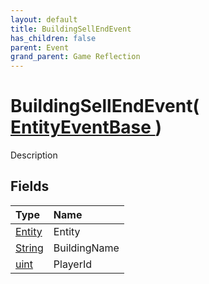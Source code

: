 ```yaml
---
layout: default
title: BuildingSellEndEvent
has_children: false
parent: Event
grand_parent: Game Reflection
---
```

# BuildingSellEndEvent( [ EntityEventBase ](/riftbreaker-wiki/docs/game-reflection/events/entity_event_base/) )
Description 

## Fields

| Type | Name |
|:----------|:--------------|
| [Entity](/riftbreaker-wiki/docs/game-reflection/classes/entity/) | Entity |
| [String](/riftbreaker-wiki/docs/game-reflection/components/string/) | BuildingName |
| [uint](/riftbreaker-wiki/docs/game-reflection/components/uint/) | PlayerId |

